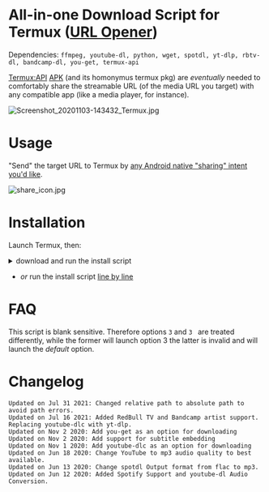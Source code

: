 # All-in-one Download Script for Termux ([URL Opener](https://wiki.termux.com/wiki/Intents_and_Hooks))

Dependencies: `ffmpeg, youtube-dl, python, wget, spotdl, yt-dlp, rbtv-dl, bandcamp-dl, you-get, termux-api`

[Termux:API](https://wiki.termux.com/wiki/Termux:API) [APK](https://f-droid.org/packages/com.termux.api/) (and its homonymus termux pkg) are *eventually* needed to comfortably share the streamable URL (of the media URL you target) with any compatible app (like a media player, for instance). 

![Screenshot_20201103-143432_Termux.jpg](/screenshot.png)

# Usage
"Send" the target URL to Termux by [any Android native "sharing" intent you'd like](https://developer.android.com/training/sharing/send).

![share_icon.jpg](/share_icon.jpg)


# Installation
Launch Termux, then:

<details><summary>download and run the install script</summary>
<p>
  
```
wget --no-check-certificate "https://raw.githubusercontent.com/NotesOfReality/Termux_url_opener_all_in_one_downloader/master/install.sh" && chmod +x install.sh && bash install.sh
```
  
</p>
</details>

* _or_ run the install script [line by line](https://raw.githubusercontent.com/NotesOfReality/Termux_url_opener_all_in_one_downloader/master/install.sh)

# FAQ
This script is blank sensitive. Therefore options `3` and `3 ` are treated differently, while the former will launch option 3 the latter is invalid and will launch the _default_ option.

# Changelog
```
Updated on Jul 31 2021: Changed relative path to absolute path to avoid path errors.
Updated on Jul 16 2021: Added RedBull TV and Bandcamp artist support. Replacing youtube-dlc with yt-dlp.
Updated on Nov 2 2020: Add you-get as an option for downloading
Updated on Nov 2 2020: Add support for subtitle embedding
Updated on Nov 1 2020: Add youtube-dlc as an option for downloading
Updated on Jun 18 2020: Change YouTube to mp3 audio quality to best available.
Updated on Jun 13 2020: Change spotdl Output format from flac to mp3.
Updated on Jun 12 2020: Added Spotify Support and youtube-dl Audio Conversion.

```